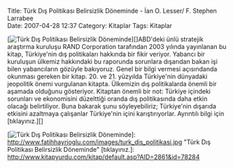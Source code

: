 Title: Türk Dış Politikası Belirsizlik Döneminde - İan O. Lesser/ F. Stephen Larrabee  
Date: 2007-04-28 12:37
Category: Kitaplar
Tags: Kitaplar

[![Türk Dış Politikası Belirsizlik Döneminde][]][]ABD'deki ünlü
stratejik araştırma kuruluşu RAND Corporation tarafından 2003 yılında
yayınlanan bu kitap, Türkiye'nin dış politikaları hakkında bir fikir
veriyor. Yabancı bir kuruluşun ülkemiz hakkındaki bu raporunda sorunlara
dışarıdan bakan işi bilen yabancıların gözüyle bakıyoruz. Genel bir
bilgi vermesi açısındanda okunması gereken bir kitap. 20. ve 21.
yüzyılda Türkiye'nin dünyadaki jeopolitik önemi vurgulanan kitapta.
Ülkemizin dış politikalarda önemli bir aşamada olduğunu gösteriyor.
Kitaptan önemli bir not: Türkiye içindeki sorunları ve ekonomisini
düzelttiği oranda dış politikasında daha etkin olacağı belirtiliyor.
Buna bakarak şunu söyleyebiliriz; Türkiye'nin dışarıda etkisini
azaltmaya çalışanlar Türkiye'nin içini karıştırıyorlar. Ayrıntılı bilgi
için [tıklayınız.][]

  [Türk Dış Politikası Belirsizlik Döneminde]: http://www.fatihhayrioglu.com/images/turk_dis_politikasi.kucukresim.jpg
  [![Türk Dış Politikası Belirsizlik Döneminde][]]: http://www.fatihhayrioglu.com/images/turk_dis_politikasi.jpg
    "Türk Dış Politikası Belirsizlik Döneminde"
  [tıklayınız.]: http://www.kitapyurdu.com/kitap/default.asp?AID=2861&id=78284
